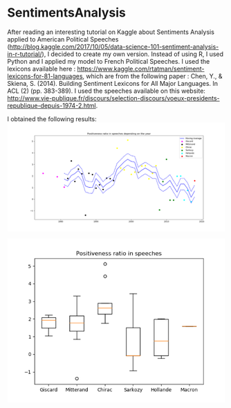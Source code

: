 # SentimentsAnalysis

After reading an interesting tutorial on Kaggle about Sentiments Analysis applied to American Political Speeches (http://blog.kaggle.com/2017/10/05/data-science-101-sentiment-analysis-in-r-tutorial/), I decided to create my own version.
Instead of using R, I used Python and I applied my model to French Political Speeches.
I used the lexicons available here : https://www.kaggle.com/rtatman/sentiment-lexicons-for-81-languages, which are from the following paper : Chen, Y., & Skiena, S. (2014). Building Sentiment Lexicons for All Major Languages. In ACL (2) (pp. 383-389).
I used the speeches available on this website: http://www.vie-publique.fr/discours/selection-discours/voeux-presidents-republique-depuis-1974-2.html.

I obtained the following results:
![Alt text](Positivness_ratio_among_time.png?raw=true "Title")

![Alt text](Positivness_Presidents.png?raw=true "Title")


